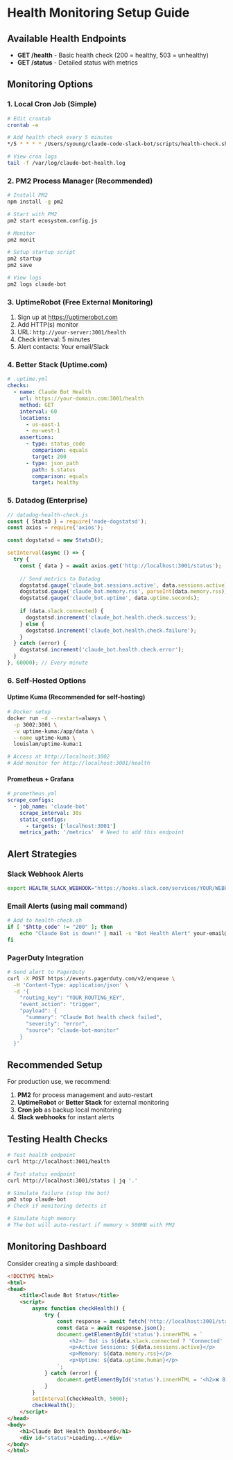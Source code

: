 # Health Monitoring Setup Guide

## Available Health Endpoints

- **GET /health** - Basic health check (200 = healthy, 503 = unhealthy)
- **GET /status** - Detailed status with metrics

## Monitoring Options

### 1. Local Cron Job (Simple)
```bash
# Edit crontab
crontab -e

# Add health check every 5 minutes
*/5 * * * * /Users/syoung/claude-code-slack-bot/scripts/health-check.sh

# View cron logs
tail -f /var/log/claude-bot-health.log
```

### 2. PM2 Process Manager (Recommended)
```bash
# Install PM2
npm install -g pm2

# Start with PM2
pm2 start ecosystem.config.js

# Monitor
pm2 monit

# Setup startup script
pm2 startup
pm2 save

# View logs
pm2 logs claude-bot
```

### 3. UptimeRobot (Free External Monitoring)
1. Sign up at https://uptimerobot.com
2. Add HTTP(s) monitor
3. URL: `http://your-server:3001/health`
4. Check interval: 5 minutes
5. Alert contacts: Your email/Slack

### 4. Better Stack (Uptime.com)
```yaml
# .uptime.yml
checks:
  - name: Claude Bot Health
    url: https://your-domain.com:3001/health
    method: GET
    interval: 60
    locations:
      - us-east-1
      - eu-west-1
    assertions:
      - type: status_code
        comparison: equals
        target: 200
      - type: json_path
        path: $.status
        comparison: equals
        target: healthy
```

### 5. Datadog (Enterprise)
```javascript
// datadog-health-check.js
const { StatsD } = require('node-dogstatsd');
const axios = require('axios');

const dogstatsd = new StatsD();

setInterval(async () => {
  try {
    const { data } = await axios.get('http://localhost:3001/status');
    
    // Send metrics to Datadog
    dogstatsd.gauge('claude_bot.sessions.active', data.sessions.active);
    dogstatsd.gauge('claude_bot.memory.rss', parseInt(data.memory.rss));
    dogstatsd.gauge('claude_bot.uptime', data.uptime.seconds);
    
    if (data.slack.connected) {
      dogstatsd.increment('claude_bot.health.check.success');
    } else {
      dogstatsd.increment('claude_bot.health.check.failure');
    }
  } catch (error) {
    dogstatsd.increment('claude_bot.health.check.error');
  }
}, 60000); // Every minute
```

### 6. Self-Hosted Options

#### Uptime Kuma (Recommended for self-hosting)
```bash
# Docker setup
docker run -d --restart=always \
  -p 3002:3001 \
  -v uptime-kuma:/app/data \
  --name uptime-kuma \
  louislam/uptime-kuma:1

# Access at http://localhost:3002
# Add monitor for http://localhost:3001/health
```

#### Prometheus + Grafana
```yaml
# prometheus.yml
scrape_configs:
  - job_name: 'claude-bot'
    scrape_interval: 30s
    static_configs:
      - targets: ['localhost:3001']
    metrics_path: '/metrics'  # Need to add this endpoint
```

## Alert Strategies

### Slack Webhook Alerts
```bash
export HEALTH_SLACK_WEBHOOK="https://hooks.slack.com/services/YOUR/WEBHOOK/URL"
```

### Email Alerts (using mail command)
```bash
# Add to health-check.sh
if [ "$http_code" != "200" ]; then
    echo "Claude Bot is down!" | mail -s "Bot Health Alert" your-email@example.com
fi
```

### PagerDuty Integration
```bash
# Send alert to PagerDuty
curl -X POST https://events.pagerduty.com/v2/enqueue \
  -H 'Content-Type: application/json' \
  -d '{
    "routing_key": "YOUR_ROUTING_KEY",
    "event_action": "trigger",
    "payload": {
      "summary": "Claude Bot health check failed",
      "severity": "error",
      "source": "claude-bot-monitor"
    }
  }'
```

## Recommended Setup

For production use, we recommend:

1. **PM2** for process management and auto-restart
2. **UptimeRobot** or **Better Stack** for external monitoring
3. **Cron job** as backup local monitoring
4. **Slack webhooks** for instant alerts

## Testing Health Checks

```bash
# Test health endpoint
curl http://localhost:3001/health

# Test status endpoint
curl http://localhost:3001/status | jq '.'

# Simulate failure (stop the bot)
pm2 stop claude-bot
# Check if monitoring detects it

# Simulate high memory
# The bot will auto-restart if memory > 500MB with PM2
```

## Monitoring Dashboard

Consider creating a simple dashboard:

```html
<!DOCTYPE html>
<html>
<head>
    <title>Claude Bot Status</title>
    <script>
        async function checkHealth() {
            try {
                const response = await fetch('http://localhost:3001/status');
                const data = await response.json();
                document.getElementById('status').innerHTML = `
                    <h2>✅ Bot is ${data.slack.connected ? 'Connected' : '❌ Disconnected'}</h2>
                    <p>Active Sessions: ${data.sessions.active}</p>
                    <p>Memory: ${data.memory.rss}</p>
                    <p>Uptime: ${data.uptime.human}</p>
                `;
            } catch (error) {
                document.getElementById('status').innerHTML = '<h2>❌ Bot is Down</h2>';
            }
        }
        setInterval(checkHealth, 5000);
        checkHealth();
    </script>
</head>
<body>
    <h1>Claude Bot Health Dashboard</h1>
    <div id="status">Loading...</div>
</body>
</html>
```